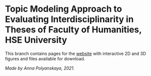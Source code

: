 # Topic Modeling Approach to Evaluating Interdisciplinarity in Theses of Faculty of Humanities, HSE University

This branch contains pages for the [website](https://polyankaglade.github.io/Theses_LDA/) with interactive 2D and 3D figures and files available for download.

*Made by Anna Polyanskaya, 2021.*
